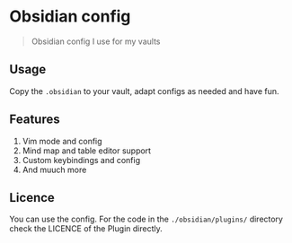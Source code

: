 # Obsidian config

> Obsidian config I use for my vaults

## Usage

Copy the `.obsidian` to your vault, adapt configs as needed and have fun.

## Features

1. Vim mode and config
2. Mind map and table editor support
3. Custom keybindings and config
4. And muuch more

## Licence

You can use the config. For the code in the `./obsidian/plugins/` directory check the LICENCE of the Plugin directly. 
